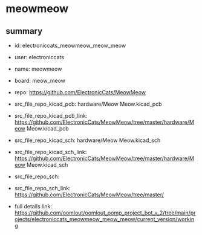 # meowmeow
 
## summary 
* id: electroniccats_meowmeow_meow_meow
* user: electroniccats
* name: meowmeow
* board: meow_meow
* repo: https://github.com/ElectronicCats/MeowMeow
* src_file_repo_kicad_pcb: hardware/Meow Meow.kicad_pcb
* src_file_repo_kicad_pcb_link: https://github.com/ElectronicCats/MeowMeow/tree/master/hardware/Meow Meow.kicad_pcb
* src_file_repo_kicad_sch: hardware/Meow Meow.kicad_sch
* src_file_repo_kicad_sch_link: https://github.com/ElectronicCats/MeowMeow/tree/master/hardware/Meow Meow.kicad_sch

* src_file_repo_sch: 
* src_file_repo_sch_link: https://github.com/ElectronicCats/MeowMeow/tree/master/
* full details link: https://github.com/oomlout/oomlout_oomp_project_bot_v_2/tree/main/projects/electroniccats_meowmeow_meow_meow/current_version/working  






